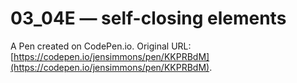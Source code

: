 # 03_04E — self-closing elements

A Pen created on CodePen.io. Original URL: [https://codepen.io/jensimmons/pen/KKPRBdM](https://codepen.io/jensimmons/pen/KKPRBdM).

